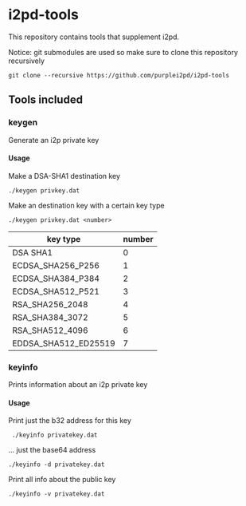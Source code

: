 # i2pd-tools

This repository contains tools that supplement i2pd.

Notice: git submodules are used so make sure to clone this repository recursively

    git clone --recursive https://github.com/purplei2pd/i2pd-tools

## Tools included

### keygen

Generate an i2p private key

#### Usage

Make a DSA-SHA1 destination key

    ./keygen privkey.dat

Make an destination key with a certain key type

    ./keygen privkey.dat <number>


| key type             | number |
| -------------------- | ------ |
| DSA SHA1             | 0      |
| ECDSA_SHA256_P256    | 1      |
| ECDSA_SHA384_P384    | 2      |
| ECDSA_SHA512_P521    | 3      |
| RSA_SHA256_2048      | 4      |
| RSA_SHA384_3072      | 5      |
| RSA_SHA512_4096      | 6      |
| EDDSA_SHA512_ED25519 | 7      |



### keyinfo

Prints information about an i2p private key

#### Usage

Print just the b32 address for this key

     ./keyinfo privatekey.dat

... just the base64 address

    ./keyinfo -d privatekey.dat

Print all info about the public key

    ./keyinfo -v privatekey.dat
